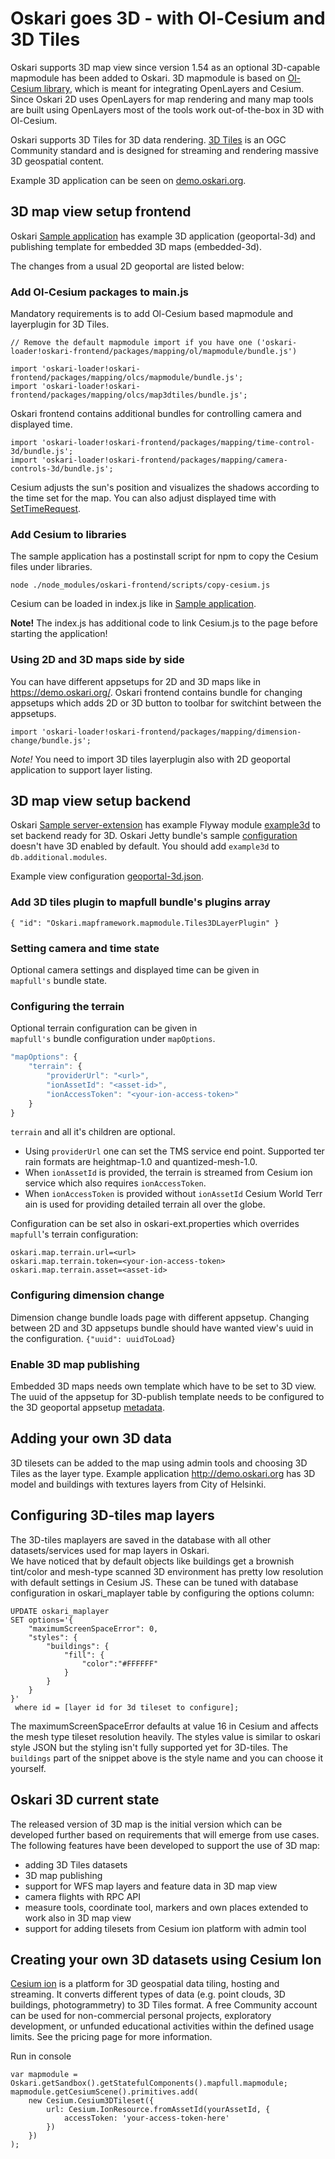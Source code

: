 # Oskari goes 3D - with Ol-Cesium and 3D Tiles

Oskari supports 3D map view since version 1.54 as an optional 3D-capable mapmodule has been added to Oskari. 3D mapmodule is based on [Ol-Cesium library](https://openlayers.org/ol-cesium/), which is meant for integrating OpenLayers and Cesium. Since Oskari 2D uses OpenLayers for map rendering and many map tools are built using OpenLayers most of the tools work out-of-the-box in 3D with Ol-Cesium.

Oskari supports 3D Tiles for 3D data rendering. [3D Tiles](https://www.opengeospatial.org/standards/3DTiles) is an OGC Community standard and is designed for streaming and rendering massive 3D geospatial content.

Example 3D application can be seen on [demo.oskari.org](https://demo.oskari.org/3d).

## 3D map view setup frontend

Oskari [Sample application](https://github.com/oskariorg/sample-application) has example 3D application (geoportal-3d) and publishing template for embedded 3D maps (embedded-3d).

The changes from a usual 2D geoportal are listed below:

### Add Ol-Cesium packages to main.js

Mandatory requirements is to add Ol-Cesium based mapmodule and layerplugin for 3D Tiles. 

```
// Remove the default mapmodule import if you have one ('oskari-loader!oskari-frontend/packages/mapping/ol/mapmodule/bundle.js')

import 'oskari-loader!oskari-frontend/packages/mapping/olcs/mapmodule/bundle.js';
import 'oskari-loader!oskari-frontend/packages/mapping/olcs/map3dtiles/bundle.js';

```

Oskari frontend contains additional bundles for controlling camera and displayed time.
```
import 'oskari-loader!oskari-frontend/packages/mapping/time-control-3d/bundle.js';
import 'oskari-loader!oskari-frontend/packages/mapping/camera-controls-3d/bundle.js';
```
Cesium adjusts the sun's position and visualizes the shadows according to the time set for the map. You can also adjust displayed time with [SetTimeRequest](https://oskari.org/api/requests#unreleased/mapping/mapmodule/request/SetTimeRequest.md).

### Add Cesium to libraries

The sample application has a postinstall script for npm to copy the Cesium files under libraries.

`node ./node_modules/oskari-frontend/scripts/copy-cesium.js`

Cesium can be loaded in index.js like in [Sample application](https://github.com/oskariorg/sample-application/blob/master/applications/geoportal-3d/index.js).

**Note!** The index.js has additional code to link Cesium.js to the page before starting the application!

### Using 2D and 3D maps side by side

You can have different appsetups for 2D and 3D maps like in https://demo.oskari.org/. Oskari frontend contains bundle for changing appsetups which adds 2D or 3D button to toolbar for switchint between the appsetups.
```
import 'oskari-loader!oskari-frontend/packages/mapping/dimension-change/bundle.js';
```
*Note!* You need to import 3D tiles layerplugin also with 2D geoportal application to support layer listing.

## 3D map view setup backend

Oskari [Sample server-extension](https://github.com/oskariorg/sample-server-extension) has example Flyway module [example3d](https://github.com/oskariorg/sample-server-extension/tree/master/app-resources/src/main/java/flyway/example3d) to set backend ready for 3D. Oskari Jetty bundle's sample [configuration](https://github.com/oskariorg/sample-configs/blob/master/jetty-9/oskari-server/resources/oskari-ext.properties) doesn't have 3D enabled by default. You should add `example3d` to `db.additional.modules`.

Example view configuration [geoportal-3d.json](https://github.com/oskariorg/sample-server-extension/blob/master/app-resources/src/main/resources/json/views/geoportal-3d.json).

### Add 3D tiles plugin to mapfull bundle's plugins array

`{ "id": "Oskari.mapframework.mapmodule.Tiles3DLayerPlugin" }`

### Setting camera and time state

Optional camera settings and displayed time can be given in `mapfull's` bundle state.

### Configuring the terrain

Optional terrain configuration can be given in `mapfull's` bundle configuration under `mapOptions`.

```javascript
"mapOptions": {
    "terrain": {
        "providerUrl": "<url>",
        "ionAssetId": "<asset-id>",
        "ionAccessToken": "<your-ion-access-token>"
    }
}
```
`terrain` and all it's children are optional. 
 - Using `providerUrl` one can set the TMS service end point. Supported terrain formats are heightmap-1.0 and quantized-mesh-1.0. 
 - When `ionAssetId` is provided, the terrain is streamed from Cesium ion service which also requires `ionAccessToken`. 
 - When `ionAccessToken` is provided without `ionAssetId` Cesium World Terrain is used for providing detailed terrain all over the globe.

Configuration can be set also in oskari-ext.properties which overrides `mapfull`'s terrain configuration:

    oskari.map.terrain.url=<url>
    oskari.map.terrain.token=<your-ion-access-token>
    oskari.map.terrain.asset=<asset-id>

### Configuring dimension change

Dimension change bundle loads page with different appsetup. Changing between 2D and 3D appsetups bundle should have wanted view's uuid in the configuration.
`{"uuid": uuidToLoad}`

### Enable 3D map publishing

Embedded 3D maps needs own template which have to be set to 3D view. The uuid of the appsetup for 3D-publish template needs to be configured to the 3D geoportal appsetup [metadata](https://github.com/oskariorg/sample-server-extension/blob/1.3.0/app-resources/src/main/java/flyway/example3d/V1_1__setup_3D_publishing.java).

## Adding your own 3D data

3D tilesets can be added to the map using admin tools and choosing 3D Tiles as the layer type. Example application http://demo.oskari.org has 3D model and buildings with textures layers from City of Helsinki.

## Configuring 3D-tiles map layers 

The 3D-tiles maplayers are saved in the database with all other datasets/services used for map layers in Oskari.  
We have noticed that by default objects like buildings get a brownish tint/color and mesh-type scanned 3D environment has pretty low resolution with default settings in Cesium JS. These can be tuned with database configuration in oskari_maplayer table by configuring the options column:  

```
UPDATE oskari_maplayer
SET options='{
    "maximumScreenSpaceError": 0,
    "styles": {
        "buildings": {
            "fill": {
                "color":"#FFFFFF"
            }
        }
    }
}'
 where id = [layer id for 3d tileset to configure];
```

The maximumScreenSpaceError defaults at value 16 in Cesium and affects the mesh type tileset resolution heavily.
The styles value is similar to oskari style JSON but the styling isn't fully supported yet for 3D-tiles. The `buildings` part of the snippet above is the style name and you can choose it yourself.

## Oskari 3D current state

The released version of 3D map is the initial version which can be developed further based on requirements that will emerge from use cases. The following features have been developed to support the use of 3D map:

* adding 3D Tiles datasets
* 3D map publishing
* support for WFS map layers and feature data in 3D map view
* camera flights with RPC API
* measure tools, coordinate tool, markers and own places extended to work also in 3D map view
* support for adding tilesets from Cesium ion platform with admin tool

## Creating your own 3D datasets using Cesium Ion

[Cesium ion](https://cesium.com/cesium-ion/) is a platform for 3D geospatial data tiling, hosting and streaming. It converts different types of data (e.g. point clouds, 3D buildings, photogrammetry) to 3D Tiles format. A free Community account can be used for non-commercial personal projects, exploratory development, or unfunded educational activities within the defined usage limits. See the pricing page for more information.

Run in console
```
var mapmodule = Oskari.getSandbox().getStatefulComponents().mapfull.mapmodule;
mapmodule.getCesiumScene().primitives.add(
    new Cesium.Cesium3DTileset({
        url: Cesium.IonResource.fromAssetId(yourAssetId, {
            accessToken: 'your-access-token-here'
        })
    })
);
```
